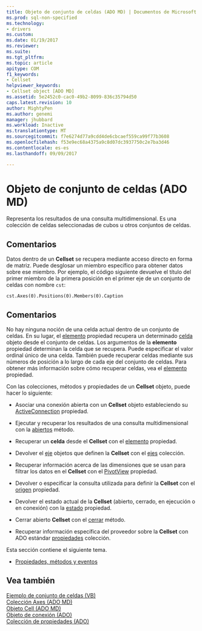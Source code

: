 ```yaml
---
title: Objeto de conjunto de celdas (ADO MD) | Documentos de Microsoft
ms.prod: sql-non-specified
ms.technology:
- drivers
ms.custom: 
ms.date: 01/19/2017
ms.reviewer: 
ms.suite: 
ms.tgt_pltfrm: 
ms.topic: article
apitype: COM
f1_keywords:
- Cellset
helpviewer_keywords:
- Cellset object [ADO MD]
ms.assetid: 5e2452c0-cac0-49b2-8099-836c35794d50
caps.latest.revision: 10
author: MightyPen
ms.author: genemi
manager: jhubbard
ms.workload: Inactive
ms.translationtype: MT
ms.sourcegitcommit: f7e6274d77a9cdd4de6cbcaef559ca99f77b3608
ms.openlocfilehash: f53e9ec68a4375a9c8d07dc3937750c2e7ba3d46
ms.contentlocale: es-es
ms.lasthandoff: 09/09/2017

---
```

# <a name="cellset-object-ado-md"></a>Objeto de conjunto de celdas (ADO MD)
Representa los resultados de una consulta multidimensional. Es una colección de celdas seleccionadas de cubos u otros conjuntos de celdas.  
  
## <a name="remarks"></a>Comentarios  
 Datos dentro de un **Cellset** se recupera mediante acceso directo en forma de matriz. Puede desglosar un miembro específico para obtener datos sobre ese miembro. Por ejemplo, el código siguiente devuelve el título del primer miembro de la primera posición en el primer eje de un conjunto de celdas con nombre `cst`:  
  
```  
cst.Axes(0).Positions(0).Members(0).Caption  
```  
  
## <a name="remarks"></a>Comentarios  
 No hay ninguna noción de una celda actual dentro de un conjunto de celdas. En su lugar, el [elemento](../../../ado/reference/ado-md-api/item-property-ado-md-cellset.md) propiedad recupera un determinado [celda](../../../ado/reference/ado-md-api/cell-object-ado-md.md) objeto desde el conjunto de celdas. Los argumentos de la **elemento** propiedad determinan la celda que se recupera. Puede especificar el valor ordinal único de una celda. También puede recuperar celdas mediante sus números de posición a lo largo de cada eje del conjunto de celdas. Para obtener más información sobre cómo recuperar celdas, vea el [elemento](../../../ado/reference/ado-md-api/item-property-ado-md-cellset.md) propiedad.  
  
 Con las colecciones, métodos y propiedades de un **Cellset** objeto, puede hacer lo siguiente:  
  
-   Asociar una conexión abierta con un **Cellset** objeto estableciendo su [ActiveConnection](../../../ado/reference/ado-md-api/activeconnection-property-ado-md.md) propiedad.  
  
-   Ejecutar y recuperar los resultados de una consulta multidimensional con la [abiertos](../../../ado/reference/ado-md-api/open-method-ado-md.md) método.  
  
-   Recuperar un **celda** desde el **Cellset** con el [elemento](../../../ado/reference/ado-md-api/item-property-ado-md-cellset.md) propiedad.  
  
-   Devolver el [eje](../../../ado/reference/ado-md-api/axis-object-ado-md.md) objetos que definen la **Cellset** con el [ejes](../../../ado/reference/ado-md-api/axes-collection-ado-md.md) colección.  
  
-   Recuperar información acerca de las dimensiones que se usan para filtrar los datos en el **Cellset** con el [PivotView](../../../ado/reference/ado-md-api/filteraxis-property-ado-md.md) propiedad.  
  
-   Devolver o especificar la consulta utilizada para definir la **Cellset** con el [origen](../../../ado/reference/ado-md-api/source-property-ado-md.md) propiedad.  
  
-   Devolver el estado actual de la **Cellset** (abierto, cerrado, en ejecución o en conexión) con la [estado](../../../ado/reference/ado-md-api/state-property-ado-md.md) propiedad.  
  
-   Cerrar abierto **Cellset** con el [cerrar](../../../ado/reference/ado-md-api/close-method-ado-md.md) método.  
  
-   Recuperar información específica del proveedor sobre la **Cellset** con ADO estándar [propiedades](../../../ado/reference/ado-api/properties-collection-ado.md) colección.  
  
 Esta sección contiene el siguiente tema.  
  
-   [Propiedades, métodos y eventos](../../../ado/reference/ado-md-api/cellset-object-properties-methods-and-events.md)  
  
## <a name="see-also"></a>Vea también  
 [Ejemplo de conjunto de celdas (VB)](../../../ado/reference/ado-md-api/cellset-example-vb.md)   
 [Colección Axes (ADO MD)](../../../ado/reference/ado-md-api/axes-collection-ado-md.md)   
 [Objeto Cell (ADO MD)](../../../ado/reference/ado-md-api/cell-object-ado-md.md)   
 [Objeto de conexión (ADO)](../../../ado/reference/ado-api/connection-object-ado.md)   
 [Colección de propiedades (ADO)](../../../ado/reference/ado-api/properties-collection-ado.md)

